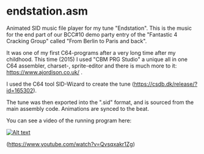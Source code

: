 # endstation.asm

Animated SID music file player for my tune "Endstation". This is the music for the end part of our BCC#10 demo party entry of the "Fantastic 4 Cracking Group" called "From Berlin to Paris and back".  

It was one of my first C64-programs after a very long time after my childhood. This time (2015) I used "CBM PRG Studio" a unique all in one C64 assembler, charset-, sprite-editor and there is much more to it: https://www.ajordison.co.uk/ .  

I used the C64 tool SID-Wizard to create the tune (https://csdb.dk/release/?id=165302).  

The tune was then exported into the ".sid" format, and is sourced from the main assembly code. Animations are synced to the beat.  

You can see a video of the running program here:

[![Alt text](https://img.youtube.com/vi/Qvsqxakr1Zg/0.jpg)](https://www.youtube.com/watch?v=Qvsqxakr1Zg)

(https://www.youtube.com/watch?v=Qvsqxakr1Zg)
